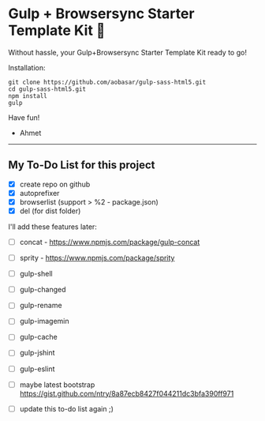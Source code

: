 # Gulp + Browsersync Starter Template Kit 💖

Without hassle, your Gulp+Browsersync Starter Template Kit ready to go!


Installation:

```
git clone https://github.com/aobasar/gulp-sass-html5.git
cd gulp-sass-html5.git
npm install 
gulp
```
Have fun!

- Ahmet 

* * *

## My To-Do List for this project
- [x] create repo on github
- [x] autoprefixer
- [x] browserlist (support > %2 - package.json)
- [x] del (for dist folder)

I'll add these features later:
- [ ] concat - https://www.npmjs.com/package/gulp-concat
- [ ] sprity - https://www.npmjs.com/package/sprity
- [ ] gulp-shell
- [ ] gulp-changed
- [ ] gulp-rename 
- [ ] gulp-imagemin
- [ ] gulp-cache
- [ ] gulp-jshint
- [ ] gulp-eslint
- [ ] maybe latest bootstrap https://gist.github.com/ntry/8a87ecb8427f044211dc3bfa390ff971

- [ ] update this to-do list again ;)
